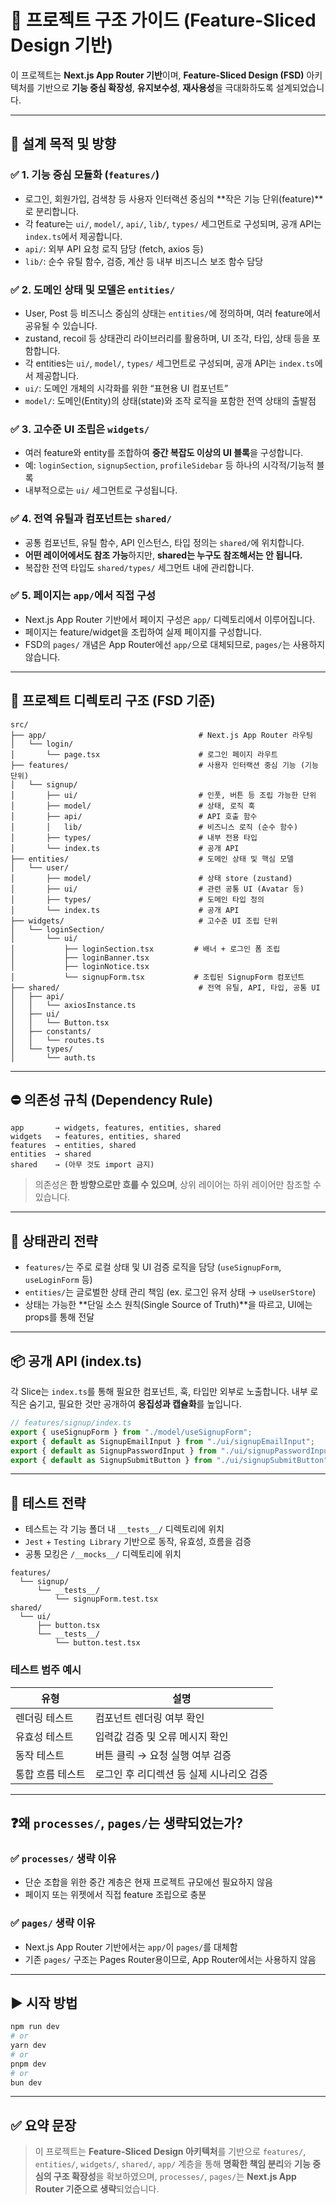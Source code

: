 # 🧩 프로젝트 구조 가이드 (Feature-Sliced Design 기반)

이 프로젝트는 **Next.js App Router 기반**이며, **Feature-Sliced Design (FSD)** 아키텍처를 기반으로 **기능 중심 확장성**, **유지보수성**, **재사용성**을 극대화하도록 설계되었습니다.

---

## 🧭 설계 목적 및 방향

### ✅ 1. 기능 중심 모듈화 (`features/`)

- 로그인, 회원가입, 검색창 등 사용자 인터랙션 중심의 **작은 기능 단위(feature)**로 분리합니다.
- 각 feature는 `ui/`, `model/`, `api/`, `lib/`, `types/` 세그먼트로 구성되며, 공개 API는 `index.ts`에서 제공합니다.
- `api/`: 외부 API 요청 로직 담당 (fetch, axios 등)
- `lib/`: 순수 유틸 함수, 검증, 계산 등 내부 비즈니스 보조 함수 담당

### ✅ 2. 도메인 상태 및 모델은 `entities/`

- User, Post 등 비즈니스 중심의 상태는 `entities/`에 정의하며, 여러 feature에서 공유될 수 있습니다.
- zustand, recoil 등 상태관리 라이브러리를 활용하며, UI 조각, 타입, 상태 등을 포함합니다.
- 각 entities는 `ui/`, `model/`, `types/` 세그먼트로 구성되며, 공개 API는 `index.ts`에서 제공합니다.
- `ui/`: 도메인 개체의 시각화를 위한 “표현용 UI 컴포넌트”
- `model/`: 도메인(Entity)의 상태(state)와 조작 로직을 포함한 전역 상태의 출발점

### ✅ 3. 고수준 UI 조립은 `widgets/`

- 여러 feature와 entity를 조합하여 **중간 복잡도 이상의 UI 블록**을 구성합니다.
- 예: `loginSection`, `signupSection`, `profileSidebar` 등 하나의 시각적/기능적 블록
- 내부적으로는 `ui/` 세그먼트로 구성됩니다.

### ✅ 4. 전역 유틸과 컴포넌트는 `shared/`

- 공통 컴포넌트, 유틸 함수, API 인스턴스, 타입 정의는 `shared/`에 위치합니다.
- **어떤 레이어에서도 참조 가능**하지만, **shared는 누구도 참조해서는 안 됩니다.**
- 복잡한 전역 타입도 `shared/types/` 세그먼트 내에 관리합니다.

### ✅ 5. 페이지는 `app/`에서 직접 구성

- Next.js App Router 기반에서 페이지 구성은 `app/` 디렉토리에서 이루어집니다.
- 페이지는 feature/widget을 조립하여 실제 페이지를 구성합니다.
- FSD의 `pages/` 개념은 App Router에선 `app/`으로 대체되므로, `pages/`는 사용하지 않습니다.

---

## 📐 프로젝트 디렉토리 구조 (FSD 기준)

```plaintext
src/
├── app/                                  # Next.js App Router 라우팅
│   └── login/
│       └── page.tsx                      # 로그인 페이지 라우트
├── features/                             # 사용자 인터랙션 중심 기능 (기능 단위)
│   └── signup/
│       ├── ui/                           # 인풋, 버튼 등 조립 가능한 단위
│       ├── model/                        # 상태, 로직 훅
│       ├── api/                          # API 호출 함수
│       │   lib/                          # 비즈니스 로직 (순수 함수)
│       ├── types/                        # 내부 전용 타입
│       └── index.ts                      # 공개 API
├── entities/                             # 도메인 상태 및 핵심 모델
│   └── user/
│       ├── model/                        # 상태 store (zustand)
│       ├── ui/                           # 관련 공통 UI (Avatar 등)
│       ├── types/                        # 도메인 타입 정의
│       └── index.ts                      # 공개 API
├── widgets/                              # 고수준 UI 조립 단위
│   └── loginSection/
│       └── ui/
│           ├── loginSection.tsx         # 배너 + 로그인 폼 조립
│           ├── loginBanner.tsx
│           ├── loginNotice.tsx
│           └── signupForm.tsx           # 조립된 SignupForm 컴포넌트
├── shared/                               # 전역 유틸, API, 타입, 공통 UI
│   ├── api/
│   │   └── axiosInstance.ts
│   ├── ui/
│   │   └── Button.tsx
│   ├── constants/
│   │   └── routes.ts
│   └── types/
│       └── auth.ts
```

---

## ⛔ 의존성 규칙 (Dependency Rule)

```plaintext
app       → widgets, features, entities, shared
widgets   → features, entities, shared
features  → entities, shared
entities  → shared
shared    → (아무 것도 import 금지)
```

> 의존성은 **한 방향으로만 흐를 수 있으며**, 상위 레이어는 하위 레이어만 참조할 수 있습니다.

---

## 🔄 상태관리 전략

- `features/`는 주로 로컬 상태 및 UI 검증 로직을 담당 (`useSignupForm`, `useLoginForm` 등)
- `entities/`는 글로벌한 상태 관리 책임 (ex. 로그인 유저 상태 → `useUserStore`)
- 상태는 가능한 **단일 소스 원칙(Single Source of Truth)**을 따르고, UI에는 props를 통해 전달

---

## 📦 공개 API (index.ts)

각 Slice는 `index.ts`를 통해 필요한 컴포넌트, 훅, 타입만 외부로 노출합니다.
내부 로직은 숨기고, 필요한 것만 공개하여 **응집성과 캡슐화**를 높입니다.

```ts
// features/signup/index.ts
export { useSignupForm } from "./model/useSignupForm";
export { default as SignupEmailInput } from "./ui/signupEmailInput";
export { default as SignupPasswordInput } from "./ui/signupPasswordInput";
export { default as SignupSubmitButton } from "./ui/signupSubmitButton";
```

---

## 🧪 테스트 전략

- 테스트는 각 기능 폴더 내 `__tests__/` 디렉토리에 위치
- `Jest` + `Testing Library` 기반으로 동작, 유효성, 흐름을 검증
- 공통 모킹은 `/__mocks__/` 디렉토리에 위치

```plaintext
features/
  └── signup/
      └── __tests__/
          └── signupForm.test.tsx
shared/
  └── ui/
      ├── button.tsx
      └── __tests__/
          └── button.test.tsx
```

### 테스트 범주 예시

| 유형             | 설명                                     |
| ---------------- | ---------------------------------------- |
| 렌더링 테스트    | 컴포넌트 렌더링 여부 확인                |
| 유효성 테스트    | 입력값 검증 및 오류 메시지 확인          |
| 동작 테스트      | 버튼 클릭 → 요청 실행 여부 검증          |
| 통합 흐름 테스트 | 로그인 후 리디렉션 등 실제 시나리오 검증 |

---

## ❓왜 `processes/`, `pages/`는 생략되었는가?

### ✅ `processes/` 생략 이유

- 단순 조합을 위한 중간 계층은 현재 프로젝트 규모에선 필요하지 않음
- 페이지 또는 위젯에서 직접 feature 조립으로 충분

### ✅ `pages/` 생략 이유

- Next.js App Router 기반에서는 `app/`이 `pages/`를 대체함
- 기존 `pages/` 구조는 Pages Router용이므로, App Router에서는 사용하지 않음

---

## ▶️ 시작 방법

```bash
npm run dev
# or
yarn dev
# or
pnpm dev
# or
bun dev
```

---

## ✅ 요약 문장

> 이 프로젝트는 **Feature-Sliced Design 아키텍처**를 기반으로 `features/`, `entities/`, `widgets/`, `shared/`, `app/` 계층을 통해 **명확한 책임 분리**와 **기능 중심의 구조 확장성**을 확보하였으며, `processes/`, `pages/`는 **Next.js App Router 기준으로 생략**되었습니다.
